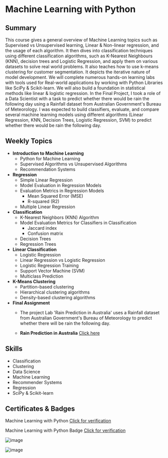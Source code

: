 # Machine Learning with Python

## Summary

This course gives a general overview of Machine Learning topics such as Supervised vs Unsupervised learning, Linear & Non-linear regression, and the usage of each algorithm. It then dives into classification techniques using different classification algorithms, such as K-Nearest Neighbours (KNN), decision trees and Logistic Regression, and apply them on various datasets to solve real world problems. It also teaches how to use k-means clustering for customer segmentation. It depicts the iterative nature of model development. We will complete numerous hands-on learning labs with tools used for Real-world applications by working with Python Libraries like SciPy & Scikit-learn. We will also build a foundation in statistical methods like linear & logistic regression. In the Final Project, I took a role of a Data Scientist with a task to predict whether there would be rain the following day using a Rainfall dataset from Australian Government's Bureau of Meteorology. I was expected to build classifiers, evaluate, and compare several machine learning models using different algorithms (Linear Regression, KNN,  Decision Trees, Logistic Regression, SVM) to predict whether there would be rain the following day. 

## Weekly Topics

* **Introduction to Machine Learning**
  * Python for Machine Learning 
  * Supervised Algorithms vs Unsupervised Algorithms
  * Recommendation Systems
* **Regression**
  * Simple Linear Regression
  * Model Evaluation in Regression Models
  * Evaluation Metrics in Regression Models
    * Mean Squared Error (MSE)
    * R-squared (R2) 
  * Multiple Linear Regression
* **Classification**
  * K-Nearest Neighbors (KNN) Algorithm
  * Model Evaluation Metrics for Classifiers in Classification
    * Jaccard index 
    * Confusion matrix
  * Decision Trees
  * Regression Trees
* **Linear Classification**
  * Logistic Regression
  * Linear Regression vs Logistic Regression
  * Logistic Regression Training
  * Support Vector Machine (SVM)
  * Multiclass Prediction
* **K-Means Clustering**
  * Partition-based clustering 
  * Hierarchical clustering algorithms 
  * Density-based clustering algorithms 
* **Final Assignment**
  * The project Lab 'Rain Prediction in Australia' uses a Rainfall dataset from Australian Government's Bureau of Meteorology to predict whether there will be rain the following day.

  * **Rain Prediction in Australia** [Click here](https://github.com/abiyselassie22/IBM-Data-Science/blob/master/9.%20Machine%20Learning/ML0101EN_SkillUp_FinalAssignment%20(2).ipynb)<br>

## Skills

* Classification
* Clustering
* Data Science
* Machine Learning
* Recommender Systems
* Regression
* SciPy & Scikit-learn

## Certificates & Badges
Machine Learning with Python [Click for verification](https://coursera.org/verify/JCBP7CG6QPYV)<br>

Machine Learning with Python Badge [Click for verification](https://www.credly.com/badges/bbab495e-14ca-41a7-8fb9-2a91f15d031e/public_url)<br>

![image](https://github.com/user-attachments/assets/8d2f1236-7ff7-4a3b-b323-e0722a653126)

![image](https://github.com/user-attachments/assets/0b43a548-699b-4d1a-b684-7a4d9f6e293d)



